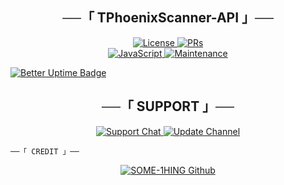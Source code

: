 <h2 align="center">
    ──「 TPhoenixScanner-API 」──
</h2>

<p align="center">
  <a href="https://github.com/SOME-1HING/Scanner/blob/master/LICENSE"> <img src="https://img.shields.io/badge/License-GPLv3-blueviolet?style=for-the-badge" alt="License" /> </a>
  <a href="https://makeapullrequest.com"> <img src="https://img.shields.io/badge/PRs-Welcome-yellow?style=for-the-badge" alt="PRs" /></a></br>
  <a href="https://www.javascript.com/"> <img src="https://img.shields.io/badge/Made%20With-JavaSript-yellow?style=for-the-badge&logo=python" alt="JavaScript" /> </a>
  <a href="https://github.com/SOME-1HING/PhoenixScanner-API"> <img src="https://img.shields.io/badge/Maintained-Yes-lightgrey?style=for-the-badge" alt="Maintenance" /> </a>
</p>

[![Better Uptime Badge](https://betteruptime.com/status-badges/v1/monitor/it08.svg)](https://betteruptime.com/?utm_source=status_badge)

<h2 align="center">
    ──「 SUPPORT 」──
</h2>

<p align="center">
<a href= "https://t.me/tyranteyeeee"> <img src="https://img.shields.io/badge/Support-Chat-green?style=for-the-badge&logo=telegram" alt="Support Chat" /> </a>
<a href="https://t.me/SOME1_HING"> <img src="https://img.shields.io/badge/SOME1HING-Channel-green?style=for-the-badge&logo=telegram" alt="Update Channel" /> </a>
</p>

    ──「 CREDIT 」──
</h2>

<p align="center">
<a href="https://github.com/SOME-1HING"> <img src="https://img.shields.io/badge/SOME1HING-Github-magenta?style=for-the-badge&logo=github" alt="SOME-1HING Github" /> </a>
</p>
